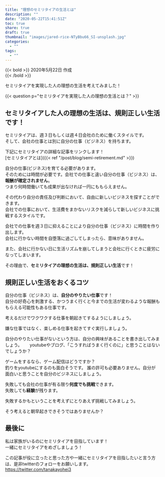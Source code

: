 ```yaml
---
title: "理想のセミリタイアの生活とは"
description: ""
date: "2020-05-22T15:41:51Z"
toc: true
share: true
draft: true
thumbnail: "images/jared-rice-NTyBbu66_SI-unsplash.jpg"
categories:
  - ""
tags:
  - ""
---
```


{{< bold >}}
2020年5月22日 作成  
{{< /bold >}}

セミリタイアを実現した人の理想の生活を考えてみました！

<!--more-->

{{< question p="セミリタイアを実現した人の理想の生活とは？" >}}

## セミリタイアした人の理想の生活は、規則正しい生活です！

セミリタイアは、週３日もしくは週４日会社のために働くスタイルです。    
そして、会社の仕事とは別に自分の仕事（ビジネス）を持ちます。  

下記にセミリタイアの詳細な記事をリンクします！  
[セミリタイアとは]({{< ref "/post/blog/semi-retirement.md" >}})  

自分の仕事(ビジネス)を育てる必要があります。  
そのためには時間が必要です。会社での仕事と違い自分の仕事（ビジネス）は、**報酬が確定されません**。  
つまり何時間働いても成果が出なければ一円にももらえません。   

その代わり自分の責任及び判断において、自由に新しいビジネスを探すことができます。  
会社での仕事において、生活費をまかないリスクを減らして新しいビジネスに挑戦するスタイルです。  

会社での仕事を週３日に抑えることにより自分の仕事（ビジネス）に時間を作り出します。  
会社に行かない時間を自堕落に過ごしてしまったら、意味がありません。  

また、会社に行かない日に生活リズムを崩してしまうと会社に行くときに疲労になってしまいます。  

その理由で、**セミリタイアの理想の生活は、規則正しい生活**です！

## 規則正しい生活をおくるコツ

自分の仕事（ビジネス）は、**自分のやりたい仕事**です！  
自分の好奇心を刺激する、かつうまく行くと今までの生活が変わるような報酬ももらえる可能性もある仕事です。  

考えるだけでワクワクする仕事を朝起きてするようにしましょう。  

嫌な仕事ではなく、楽しめる仕事を起きてすぐ実行しましょう。  

自分のやりたい仕事がないという方は、自分の興味があることを書き出してみましょう。　　
youtubeやブログ、「こうすればうまく行くのに」と思うことはないでしょうか？

ゲームをするなら、ゲーム配信はどうですか？  
釣りをyoutubeにするのも面白そうです。 
誰の許可も必要ありません。自分が面白いと思うことを自分のビジネスにしましょう。

失敗しても会社の仕事が有る限り**何度でも挑戦**できます。  
失敗しても**経験**が残ります。

失敗するかもということを考えずにとりあえず挑戦してみましょう。

そう考えると朝早起きできそうではありませんか？

## 最後に

私は家族がいるのにセミリタイアを目指しています！  
一緒にセミリタイアをめざしましょう！

この記事が役に立ったと思った方や一緒にセミリタイアを目指したいと言う方は、是非twitterのフォローをお願いします。  
https://twitter.com/tanakayohei3









